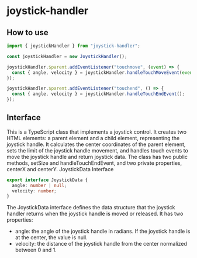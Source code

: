 # joystick-handler

## How to use

``` script.ts
import { joystickHandler } from "joystick-handler";

const joystickHandler = new JoystickHandler();

joystickHandler.$parent.addEventListener("touchmove", (event) => {  
  const { angle, velocity } = joystickHandler.handleTouchMoveEvent(event);  
});

joystickHandler.$parent.addEventListener("touchend", () => {  
  const { angle, velocity } = joystickHandler.handleTouchEndEvent();  
});
```

## Interface
This is a TypeScript class that implements a joystick control. It creates two HTML elements: a parent element and a child element, representing the joystick handle. It calculates the center coordinates of the parent element, sets the limit of the joystick handle movement, and handles touch events to move the joystick handle and return joystick data. The class has two public methods, setSize and handleTouchEndEvent, and two private properties, centerX and centerY.
JoystickData Interface

``` type.ts
export interface JoystickData {
  angle: number | null;
  velocity: number;
}
```

The JoystickData interface defines the data structure that the joystick handler returns when the joystick handle is moved or released. It has two properties:

- angle: the angle of the joystick handle in radians. If the joystick handle is at the center, the value is null.
- velocity: the distance of the joystick handle from the center normalized between 0 and 1.
